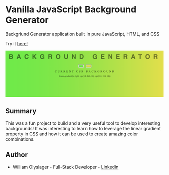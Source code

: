 # Vanilla JavaScript Background Generator

Backgriund Generator application built in pure JavaScript, HTML, and CSS 

Try it [here!](https://wolyslager.github.io/background-generator/)

![](screenshot.png?raw=true)

## Summary
This was a fun project to build and a very useful tool to develop interesting backgrounds! It was interesting to learn how to leverage the linear gradient property in CSS and how it can be used to create amazing color combinations.  

## Author 
* William Olyslager - Full-Stack Developer - [Linkedin](https://www.linkedin.com/in/william-olyslager-082151138/)
